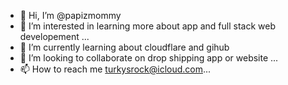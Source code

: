 - 👋 Hi, I’m @papizmommy
- 👀 I’m interested in learning more about app and full stack web developement ...
- 🌱 I’m currently learning about cloudflare and gihub
- 💞️ I’m looking to collaborate on drop shipping app or website ...
- 📫 How to reach me turkysrock@icloud.com...

<!---
papizmommy/papizmommy is a ✨ special ✨ repository because its `README.md` (this file) appears on your GitHub profile.
You can click the Preview link to take a look at your changes.
--->
